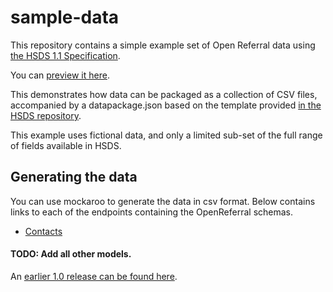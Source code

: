 # sample-data

This repository contains a simple example set of Open Referral data using [the HSDS 1.1 Specification](http://docs.openreferral.org).

You can [preview it here](http://data.okfn.org/tools/view?url=https%3A%2F%2Fraw.githubusercontent.com%2Fopenreferral%2Fsample-data%2Fmaster%2Fsimple%2Fdatapackage.json).

This demonstrates how data can be packaged as a collection of CSV files, accompanied by a datapackage.json based on the template provided [in the HSDS repository](https://github.com/openreferral/specification).

This example uses fictional data, and only a limited sub-set of the full range of fields available in HSDS.

## Generating the data
You can use mockaroo to generate the data in csv format. Below contains links to each of the endpoints containing the OpenReferral schemas.

* [Contacts](https://www.mockaroo.com/a46df0c0)

#### TODO: Add all other models.

An [earlier 1.0 release can be found here](https://github.com/openreferral/sample-data/tree/1.0).
